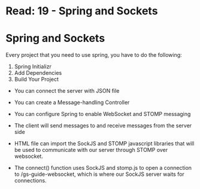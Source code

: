 # Read: 19 - Spring and Sockets

# Spring and Sockets

Every project that you need to use spring, you have to do the following:
1. Spring Initializr
2. Add Dependencies
3. Build Your Project

* You can connect the server with JSON file 

* You can create a Message-handling Controller

* You can configure Spring to enable WebSocket and STOMP messaging

* The client will send messages to and receive messages from the server side

* HTML file can import the SockJS and STOMP javascript libraries that will be used to communicate with our server through STOMP over websocket.

* The connect() function uses SockJS and stomp.js to open a connection to /gs-guide-websocket, which is where our SockJS server waits for connections. 